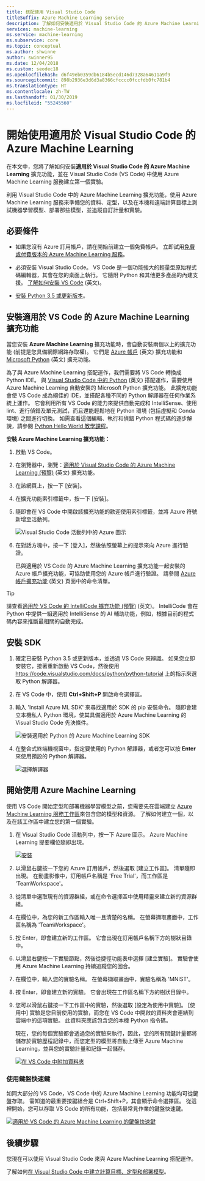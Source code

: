 ```yaml
---
title: 搭配使用 Visual Studio Code
titleSuffix: Azure Machine Learning service
description: 了解如何安裝適用於 Visual Studio Code 的 Azure Machine Learning，並在 Azure Machine Learning 中建立簡單實驗。
services: machine-learning
ms.service: machine-learning
ms.subservice: core
ms.topic: conceptual
ms.author: shwinne
author: swinner95
ms.date: 12/04/2018
ms.custom: seodec18
ms.openlocfilehash: d6f49eb0359db6184b5ecd146d7328a64611a9f9
ms.sourcegitcommit: 898b2936e3d6d3a8366cfcccc0fccfdb0fc781b4
ms.translationtype: HT
ms.contentlocale: zh-TW
ms.lasthandoff: 01/30/2019
ms.locfileid: "55245560"
---
```

# <a name="get-started-with-azure-machine-learning-for-visual-studio-code"></a>開始使用適用於 Visual Studio Code 的 Azure Machine Learning

在本文中，您將了解如何安裝**適用於 Visual Studio Code 的 Azure Machine Learning** 擴充功能，並在 Visual Studio Code (VS Code) 中使用 Azure Machine Learning 服務建立第一個實驗。

利用 Visual Studio Code 中的 Azure Machine Learning 擴充功能，使用 Azure Machine Learning 服務來準備您的資料、定型，以及在本機和遠端計算目標上測試機器學習模型、部署那些模型，並追蹤自訂計量和實驗。

## <a name="prerequisite"></a>必要條件


+ 如果您沒有 Azure 訂用帳戶，請在開始前建立一個免費帳戶。 立即試用[免費或付費版本的 Azure Machine Learning 服務](http://aka.ms/AMLFree)。

+ 必須安裝 Visual Studio Code。 VS Code 是一個功能強大的輕量型原始程式碼編輯器，其會在您的桌面上執行。 它隨附 Python 和其他更多產品的內建支援。  [了解如何安裝 VS Code](https://code.visualstudio.com/docs/setup/setup-overview) \(英文\)。

+ [安裝 Python 3.5 或更新版本](https://www.anaconda.com/download/)。


## <a name="install-the-azure-machine-learning-for-vs-code-extension"></a>安裝適用於 VS Code 的 Azure Machine Learning 擴充功能

當您安裝 **Azure Machine Learning** 擴充功能時，會自動安裝兩個以上的擴充功能 (前提是您具備網際網路存取權)。 它們是 [Azure 帳戶](https://marketplace.visualstudio.com/items?itemName=ms-vscode.azure-account) \(英文\) 擴充功能和 [Microsoft Python](https://marketplace.visualstudio.com/items?itemName=ms-python.python) \(英文\) 擴充功能。

為了與 Azure Machine Learning 搭配運作，我們需要將 VS Code 轉換成 Python IDE。 與 [Visual Studio Code 中的 Python](https://code.visualstudio.com/docs/languages/python) \(英文\) 搭配運作，需要使用 Azure Machine Learning 自動安裝的 Microsoft Python 擴充功能。 此擴充功能會使 VS Code 成為絕佳的 IDE，並搭配各種不同的 Python 解譯器在任何作業系統上運作。 它會利用所有 VS Code 的能力來提供自動完成和 IntelliSense、使用 lint、進行偵錯及單元測試，而且還能輕鬆地在 Python 環境 (包括虛擬和 Conda 環境) 之間進行切換。 如需查看這個編輯、執行和偵錯 Python 程式碼的逐步解說，請參閱 [Python Hello World 教學課程](https://code.visualstudio.com/docs/python/python-tutorial)。

**安裝 Azure Machine Learning 擴充功能：**

1. 啟動 VS Code。

1. 在瀏覽器中，瀏覽：[適用於 Visual Studio Code 的 Azure Machine Learning (預覽)](https://aka.ms/vscodetoolsforai) \(英文\) 擴充功能。

1. 在該網頁上，按一下 [安裝]。 

1. 在擴充功能索引標籤中，按一下 [安裝]。

1. 隨即會在 VS Code 中開啟該擴充功能的歡迎使用索引標籤，並將 Azure 符號新增至活動列。

   ![Visual Studio Code 活動列中的 Azure 圖示](./media/vscode-tools-for-ai/azure-activity-bar.png)

1. 在對話方塊中，按一下 [登入]，然後依照螢幕上的提示來向 Azure 進行驗證。 
   
   已與適用於 VS Code 的 Azure Machine Learning 擴充功能一起安裝的 Azure 帳戶擴充功能，可協助使用您的 Azure 帳戶進行驗證。 請參閱 [Azure 帳戶擴充功能](https://marketplace.visualstudio.com/items?itemName=ms-vscode.azure-account) \(英文\) 頁面中的命令清單。

> [!Tip] 
> 請查看[適用於 VS Code 的 IntelliCode 擴充功能 (預覽)](https://go.microsoft.com/fwlink/?linkid=2006060) \(英文\)。 IntelliCode 會在 Python 中提供一組適用於 IntelliSense 的 AI 輔助功能，例如，根據目前的程式碼內容來推斷最相關的自動完成。

## <a name="install-the-sdk"></a>安裝 SDK

1. 確定已安裝 Python 3.5 或更新版本，並透過 VS Code 來辨識。 如果您立即安裝它，接著重新啟動 VS Code，然後使用 https://code.visualstudio.com/docs/python/python-tutorial 上的指示來選取 Python 解譯器。

1. 在 VS Code 中，使用 **Ctrl+Shift+P** 開啟命令選擇區。

1. 輸入 'Install Azure ML SDK' 來尋找適用於 SDK 的 pip 安裝命令。 隨即會建立本機私人 Python 環境，使其具備適用於 Azure Machine Learning 的 Visual Studio Code 先決條件。

   ![安裝適用於 Python 的 Azure Machine Learning SDK](./media/vscode-tools-for-ai/install-sdk.png)

1. 在整合式終端機視窗中，指定要使用的 Python 解譯器，或者您可以按 **Enter** 來使用預設的 Python 解譯器。

   ![選擇解譯器](./media/vscode-tools-for-ai/python.png)

## <a name="get-started-with-azure-machine-learning"></a>開始使用 Azure Machine Learning

使用 VS Code 開始定型和部署機器學習模型之前，您需要先在雲端建立 [Azure Machine Learning 服務工作區](concept-azure-machine-learning-architecture.md#workspace)來包含您的模型和資源。 了解如何建立一個，以及在該工作區中建立您的第一個實驗。

1. 在 Visual Studio Code 活動列中，按一下 Azure 圖示。 Azure Machine Learning 提要欄位隨即出現。

   [![安裝](./media/vscode-tools-for-ai/CreateaWorkspace.gif)](./media/vscode-tools-for-ai/CreateaWorkspace.gif#lightbox)


1. 以滑鼠右鍵按一下您的 Azure 訂用帳戶，然後選取 [建立工作區]。 清單隨即出現。 在動畫影像中，訂用帳戶名稱是 'Free Trial'，而工作區是 'TeamWorkspace'。 

1. 從清單中選取現有的資源群組，或在命令選擇區中使用精靈來建立新的資源群組。

1. 在欄位中，為您的新工作區輸入唯一且清楚的名稱。 在螢幕擷取畫面中，工作區名稱為 'TeamWorkspace'。

1. 按 Enter，即會建立新的工作區。 它會出現在訂用帳戶名稱下方的樹狀目錄中。

1. 以滑鼠右鍵按一下實驗節點，然後從捷徑功能表中選擇 [建立實驗]。  實驗會使用 Azure Machine Learning 持續追蹤您的回合。

1. 在欄位中，輸入您的實驗名稱。 在螢幕擷取畫面中，實驗名稱為 'MNIST'。
 
1. 按 Enter，即會建立新的實驗。 它會出現在工作區名稱下方的樹狀目錄中。

1. 您可以滑鼠右鍵按一下工作區中的實驗，然後選取 [設定為使用中實驗]。 [使用中] 實驗是您目前使用的實驗，而您在 VS Code 中開啟的資料夾會連結到雲端中的這項實驗。 此資料夾應該包含您的本機 Python 指令碼。

   現在，您的每個實驗都會透過您的實驗來執行，因此，您的所有關鍵計量都將儲存於實驗歷程記錄中，而您定型的模型將自動上傳至 Azure Machine Learning，並與您的實驗計量和記錄一起儲存。

   [![在 VS Code 中附加資料夾](./media/vscode-tools-for-ai/CreateAnExperiment.gif)](./media/vscode-tools-for-ai/CreateAnExperiment.gif#lightbox)

### <a name="use-keyboard-shortcuts"></a>使用鍵盤快速鍵

如同大部分的 VS Code，VS Code 中的 Azure Machine Learning 功能均可從鍵盤存取。 需知道的最重要按鍵組合是 Ctrl+Shift+P，其會顯示命令選擇區。 從這裡開始，您可以存取 VS Code 的所有功能，包括最常見作業的鍵盤快速鍵。

[![適用於 VS Code 的 Azure Machine Learning 的鍵盤快速鍵](./media/vscode-tools-for-ai/commands.gif)](./media/vscode-tools-for-ai/commands.gif#lightbox)

## <a name="next-steps"></a>後續步驟

您現在可以使用 Visual Studio Code 來與 Azure Machine Learning 搭配運作。

了解如何[在 Visual Studio Code 中建立計算目標、定型和部署模型](how-to-vscode-train-deploy.md)。
